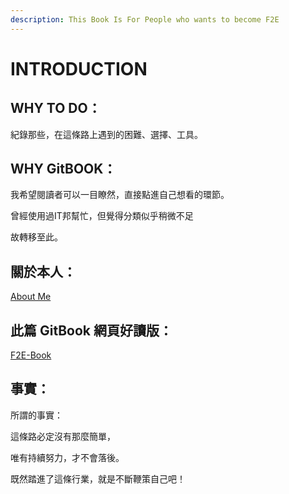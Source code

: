 ```yaml
---
description: This Book Is For People who wants to become F2E
---
```


# INTRODUCTION

## WHY  TO DO：

紀錄那些，在這條路上遇到的困難、選擇、工具。

## WHY  GitBOOK：

我希望閱讀者可以一目瞭然，直接點進自己想看的環節。

曾經使用過IT邦幫忙，但覺得分類似乎稍微不足

故轉移至此。

## 關於本人：

[About Me](https://liugoldent.github.io/LgtProfile/profile.html)

## 此篇 GitBook 網頁好讀版：

[F2E-Book](https://liugoldent.gitbook.io/workspace/)

## 事實：

所謂的事實：  
  
這條路必定沒有那麼簡單，

唯有持續努力，才不會落後。

既然踏進了這條行業，就是不斷鞭策自己吧！



